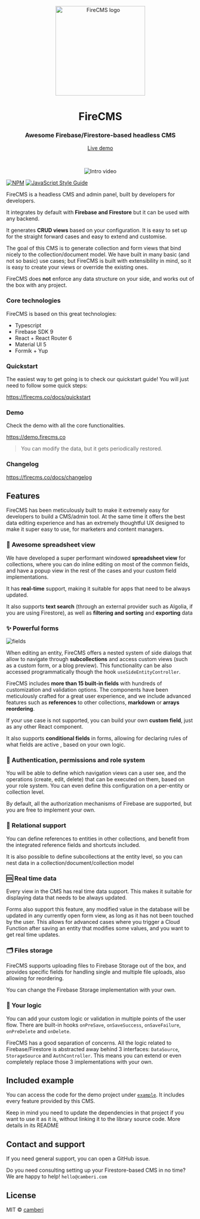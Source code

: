 <p align="center">
  <a href="https://firecms.co">
    <img src="https://firecms.co/img/logo_small.png" width="240px" alt="FireCMS logo" />
  </a>
</p>

<h1 align="center">FireCMS</h1>
<h3 align="center">Awesome Firebase/Firestore-based headless CMS</h3>
<p align="center"><a href="https://demo.firecms.co">Live demo</a></p>

<br />

<p align="center">
    <img src="https://firecms.co/img/dark_mode.webp" alt="Intro video" style="max-width: 100%;">
</p>


[![NPM](https://img.shields.io/npm/v/firecms.svg)](https://www.npmjs.com/package/firecms) [![JavaScript Style Guide](https://img.shields.io/badge/code_style-standard-brightgreen.svg)](https://standardjs.com)

FireCMS is a headless CMS and admin panel, built by developers for developers.

It integrates by default with **Firebase and Firestore** but it can be used with
any backend.

It generates **CRUD views** based on your configuration. It is easy to set up
for the straight forward cases and easy to extend and customise.

The goal of this CMS is to generate collection and form views that bind nicely
to the collection/document model. We have built in many basic (and not so basic)
use cases; but FireCMS is built with extensibility in mind, so it is easy to
create your views or override the existing ones.

FireCMS does **not** enforce any data structure on your side, and works out of
the box with any project.

### Core technologies

FireCMS is based on this great technologies:

- Typescript
- Firebase SDK 9
- React + React Router 6
- Material UI 5
- Formik + Yup

### Quickstart

The easiest way to get going is to check our quickstart guide! You will just
need to follow some quick steps:

https://firecms.co/docs/quickstart

### Demo

Check the demo with all the core functionalities.

https://demo.firecms.co

> You can modify the data, but it gets periodically restored.

### Changelog

https://firecms.co/docs/changelog

## Features

FireCMS has been meticulously built to make it extremely easy for developers to
build a CMS/admin tool. At the same time it offers the best data editing
experience and has an extremely thoughtful UX designed to make it super easy to
use, for marketers and content managers.

### 🏓 Awesome spreadsheet view

We have developed a super performant windowed **spreadsheet view** for
collections, where you can do inline editing on most of the common fields, and
have a popup view in the rest of the cases and your custom field
implementations.

It has **real-time** support, making it suitable for apps that need to be always
updated.

It also supports **text search** (through an external provider such as Algolia,
if you are using Firestore), as well as **filtering and sorting** and
**exporting** data

### ✨ Powerful forms

![fields](https://firecms.co/img/post_editing.png)

When editing an entity, FireCMS offers a nested system of side dialogs that
allow to navigate through **subcollections** and access custom views (such as a
custom form, or a blog preview). This functionality can be also accessed
programmatically though the hook `useSideEntityController`.

FireCMS includes **more than 15 built-in fields** with hundreds of customization
and validation options. The components have been meticulously crafted for a
great user experience, and we include advanced features such as **references**
to other collections, **markdown** or **arrays reordering**.

If your use case is not supported, you can build your own **custom field**, just
as any other React component.

It also supports **conditional fields** in forms, allowing for declaring rules
of what fields are active , based on your own logic.

### 👮 Authentication, permissions and role system

You will be able to define which navigation views can a user see, and the
operations (create, edit, delete) that can be executed on them, based on your
role system. You can even define this configuration on a per-entity or
collection level.

By default, all the authorization mechanisms of Firebase are supported, but you
are free to implement your own.

### 🏹 Relational support

You can define references to entities in other collections, and benefit from the
integrated reference fields and shortcuts included.

It is also possible to define subcollections at the entity level, so you can
nest data in a collection/document/collection model

### 🆒 Real time data

Every view in the CMS has real time data support. This makes
it suitable for displaying data that needs to be always updated.

Forms also support this feature, any modified value in the database will be
updated in any currently open form view, as long as it has not been touched by
the user. This allows for advanced cases where you trigger a Cloud
Function after saving an entity that modifies some values, and you want to get
real time updates.

### 🗂️ Files storage

FireCMS supports uploading files to Firebase Storage out of the box, and
provides specific fields for handling single and multiple file uploads, also
allowing for reordering.

You can change the Firebase Storage implementation with your own.

### 🙌 Your logic

You can add your custom logic or validation in multiple points of the user flow.
There are built-in hooks `onPreSave`, `onSaveSuccess`, `onSaveFailure`,
`onPreDelete` and `onDelete`.

FireCMS has a good separation of concerns. All the logic related to
Firebase/Firestore is abstracted away behind 3 interfaces: `DataSource`,
`StorageSource` and `AuthController`. This means you can extend or even completely
replace those 3 implementations with your own.

## Included example

You can access the code for the demo project under
[`example`](https://github.com/Camberi/firecms/tree/master/example). It includes
every feature provided by this CMS.

Keep in mind you need to update the dependencies in that project if you want to
use it as it is, without linking it to the library source code. More details in
its README

## Contact and support

If you need general support, you can open a GitHub issue.

Do you need consulting setting up your Firestore-based CMS in no time? We are
happy to help!
`hello@camberi.com`

## License

MIT © [camberi](https://github.com/camberi)
